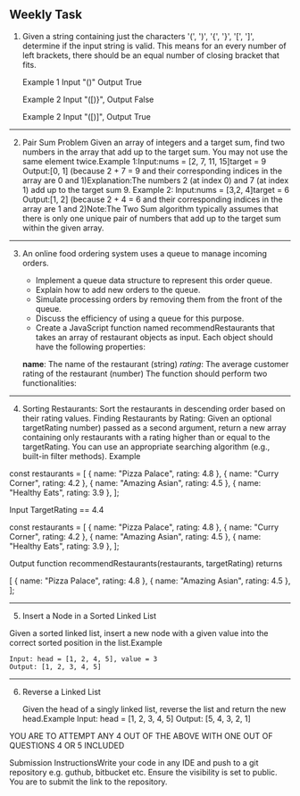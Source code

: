 ## Weekly Task

1. Given a string containing just the characters '(', ')', '{', '}', '[', ']', determine if the input string is valid. This means for an every number of left brackets, there should be an equal number of closing bracket that fits.

   Example 1
   Input
   "()"
   Output
   True

   Example 2
   Input
   "([)}",
   Output
   False

   Example 2
   Input
   "([)]",
   Output
   True

---

2. Pair Sum Problem
   Given an array of integers and a target sum, find two numbers in the array that add up to the target sum. You may not use the same element twice.Example 1:Input:nums = [2, 7, 11, 15]target = 9 Output:[0, 1] (because 2 + 7 = 9 and their corresponding indices in the array are 0 and 1)Explanation:The numbers 2 (at index 0) and 7 (at index 1) add up to the target sum 9. Example 2: Input:nums = [3,2, 4]target = 6 Output:[1, 2] (because 2 + 4 = 6 and their corresponding indices in the array are 1 and 2)Note:The
   Two Sum algorithm typically assumes that there is only one unique pair
   of numbers that add up to the target sum within the given array.

---

3. An
   online food ordering system uses a queue to manage incoming orders.

   - Implement a queue data structure to represent this order queue.
   - Explain how to add new orders to the queue.
   - Simulate processing orders by removing them from the front of the queue.
   - Discuss the efficiency of using a queue for this purpose.
   - Create a JavaScript function named recommendRestaurants that takes an array of restaurant objects as input. Each object should have the following properties:

   **name**: The name of the restaurant (string)
   _rating_: The average customer rating of the restaurant (number)
   The function should perform two functionalities:

---

4. Sorting Restaurants:
   Sort the restaurants in descending order based on their rating values.
   Finding Restaurants by Rating: Given an optional targetRating
   number) passed as a second argument, return a new array containing only
   restaurants with a rating higher than or equal to the targetRating. You
   can use an appropriate searching algorithm (e.g., built-in filter
   methods).
   Example

const restaurants = [
{ name: "Pizza Palace", rating: 4.8 },
{ name: "Curry Corner", rating: 4.2 },
{ name: "Amazing Asian", rating: 4.5 },
{ name: "Healthy Eats", rating: 3.9 },
];

Input
TargetRating == 4.4

const restaurants = [
{ name: "Pizza Palace", rating: 4.8 },
{ name: "Curry Corner", rating: 4.2 },
{ name: "Amazing Asian", rating: 4.5 },
{ name: "Healthy Eats", rating: 3.9 },
];

Output
function recommendRestaurants(restaurants, targetRating) returns

[
{ name: "Pizza Palace", rating: 4.8 },
{ name: "Amazing Asian", rating: 4.5 },
];

---

5. Insert a Node in a Sorted Linked List

Given a sorted linked list, insert a new node with a given value into the correct sorted position in the list.Example

    Input: head = [1, 2, 4, 5], value = 3
    Output: [1, 2, 3, 4, 5]

---

6. Reverse a Linked List

   Given the head of a singly linked list, reverse the list and return the new head.Example
   Input: head = [1, 2, 3, 4, 5]
   Output: [5, 4, 3, 2, 1]

YOU ARE TO ATTEMPT ANY 4 OUT OF THE ABOVE WITH ONE OUT OF QUESTIONS 4 OR 5 INCLUDED

Submission InstructionsWrite your code in any IDE and push to a git repository e.g. guthub, bitbucket etc. Ensure the visibility is set to public.
You are to submit the link to the repository.
